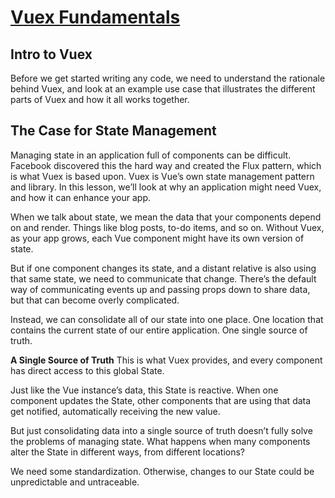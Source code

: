 # [Vuex Fundamentals](https://www.vuemastery.com/courses/vuex-fundamentals/vuex4-intro-to-vuex/)

## Intro to Vuex

Before we get started writing any code, we need to understand the rationale behind Vuex, and look at an example use case that illustrates the different parts of Vuex and how it all works together.

## The Case for State Management

Managing state in an application full of components can be difficult. Facebook discovered this the hard way and created the Flux pattern, which is what Vuex is based upon. Vuex is Vue’s own state management pattern and library. In this lesson, we’ll look at why an application might need Vuex, and how it can enhance your app.

When we talk about state, we mean the data that your components depend on and render. Things like blog posts, to-do items, and so on. Without Vuex, as your app grows, each Vue component might have its own version of state.

But if one component changes its state, and a distant relative is also using that same state, we need to communicate that change. There’s the default way of communicating events up and passing props down to share data, but that can become overly complicated.

Instead, we can consolidate all of our state into one place. One location that contains the current state of our entire application. One single source of truth.

__A Single Source of Truth__ This is what Vuex provides, and every component has direct access to this global State.

Just like the Vue instance’s data, this State is reactive. When one component updates the State, other components that are using that data get notified, automatically receiving the new value.

But just consolidating data into a single source of truth doesn’t fully solve the problems of managing state. What happens when many components alter the State in different ways, from different locations?

We need some standardization. Otherwise, changes to our State could be unpredictable and untraceable.
